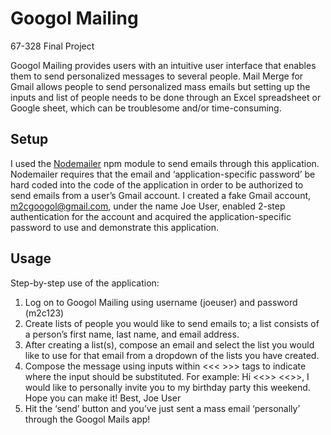 Googol Mailing
=============

67-328 Final Project

Googol Mailing provides users with an intuitive user interface that enables them to send personalized messages to several people. Mail Merge for Gmail allows people to send personalized mass emails but setting up the inputs and list of people needs to be done through an Excel spreadsheet or Google sheet, which can be troublesome and/or time-consuming. 

## Setup
I used the [Nodemailer](https://www.npmjs.com/package/nodemailer) npm module to send emails through this application. Nodemailer requires that the email and ‘application-specific password’ be hard coded into the code of the application in order to be authorized to send emails from a user’s Gmail account. I created a fake Gmail account, m2cgoogol@gmail.com, under the name Joe User, enabled 2-step authentication for the account and acquired the application-specific password to use and demonstrate this application. 

## Usage
Step-by-step use of the application:
1. Log on to Googol Mailing using username (joeuser) and password (m2c123)
2. Create lists of people you would like to send emails to; a list consists of a person’s first name, last name, and email address. 
3. After creating a list(s), compose an email and select the list you would like to use for that email from a dropdown of the lists you have created.
4. Compose the message using inputs within <<< >>> tags to indicate where the input should be substituted. 
For example:
Hi <<<firstname>>> <<<lastname>>>,
	I would like to personally invite you to my birthday party this weekend. Hope you can make it!
Best,
Joe User
5. Hit the ‘send’ button and you’ve just sent a mass email ‘personally’ through the Googol Mails app!

